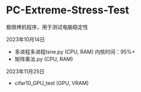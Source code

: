 # PC-Extreme-Stress-Test

极限烤机程序，用于测试电脑稳定性

2023年10月14日
- 多进程多进程tsne.py (CPU, RAM) 内核时间：95%+
- 矩阵乘法.py (CPU, RAM)

2023年11月25日
- cifar10_GPU_test (GPU, VRAM)
